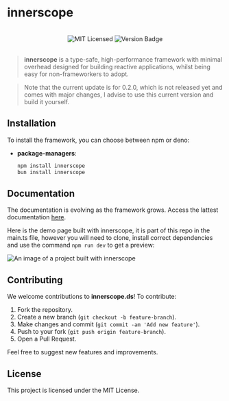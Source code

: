 # innerscope

<br>
<div align="center">
    <img alt="MIT Licensed" src="https://img.shields.io/badge/license-MIT-blue.svg">
    <img alt="Version Badge" src="https://img.shields.io/badge/version-0.1.9-brightgreen.svg">
</div>

<br>

> **innerscope** is a type-safe, high-performance framework with minimal overhead designed for building reactive applications, whilst being easy for non-frameworkers to adopt.

> Note that the current update is for 0.2.0, which is not released yet and comes with major changes, I advise to use this current
> version and build it yourself.

## Installation

To install the framework, you can choose between npm or deno:

- **package-managers**:

    ```bash
    npm install innerscope
    bun install innerscope
    ```

## Documentation

The documentation is evolving as the framework grows. Access the lattest documentation [here](./docs/quickIntro.md).

Here is the demo page built with innerscope, it is part of this repo in the main.ts file, however you will need to clone, install correct
dependencies and use the command `npm run dev` to get a preview:

![An image of a project built with innerscope](image.png)

## Contributing

We welcome contributions to **innerscope.ds**! To contribute:

1. Fork the repository.
2. Create a new branch (`git checkout -b feature-branch`).
3. Make changes and commit (`git commit -am 'Add new feature'`).
4. Push to your fork (`git push origin feature-branch`).
5. Open a Pull Request.

Feel free to suggest new features and improvements.

## License

This project is licensed under the MIT License.
